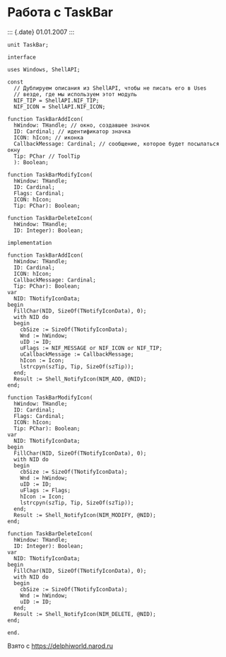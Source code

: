 Работа с TaskBar
================

::: {.date}
01.01.2007
:::

    unit TaskBar;
     
    interface
     
    uses Windows, ShellAPI;
     
    const
      // Дублируем описания из ShellAPI, чтобы не писать его в Uses
      // везде, где мы используем этот модуль
      NIF_TIP = ShellAPI.NIF_TIP;
      NIF_ICON = ShellAPI.NIF_ICON;
     
    function TaskBarAddIcon(
      hWindow: THandle; // окно, создавшее значок
      ID: Cardinal; // идентификатор значка
      ICON: hIcon; // иконка
      CallbackMessage: Cardinal; // сообщение, которое будет посылаться окну
      Tip: PChar // ToolTip
      ): Boolean;
     
    function TaskBarModifyIcon(
      hWindow: THandle;
      ID: Cardinal;
      Flags: Cardinal;
      ICON: hIcon;
      Tip: PChar): Boolean;
     
    function TaskBarDeleteIcon(
      hWindow: THandle;
      ID: Integer): Boolean;
     
    implementation
     
    function TaskBarAddIcon(
      hWindow: THandle;
      ID: Cardinal;
      ICON: hIcon;
      CallbackMessage: Cardinal;
      Tip: PChar): Boolean;
    var
      NID: TNotifyIconData;
    begin
      FillChar(NID, SizeOf(TNotifyIconData), 0);
      with NID do
      begin
        cbSize := SizeOf(TNotifyIconData);
        Wnd := hWindow;
        uID := ID;
        uFlags := NIF_MESSAGE or NIF_ICON or NIF_TIP;
        uCallbackMessage := CallbackMessage;
        hIcon := Icon;
        lstrcpyn(szTip, Tip, SizeOf(szTip));
      end;
      Result := Shell_NotifyIcon(NIM_ADD, @NID);
    end;
     
    function TaskBarModifyIcon(
      hWindow: THandle;
      ID: Cardinal;
      Flags: Cardinal;
      ICON: hIcon;
      Tip: PChar): Boolean;
    var
      NID: TNotifyIconData;
    begin
      FillChar(NID, SizeOf(TNotifyIconData), 0);
      with NID do
      begin
        cbSize := SizeOf(TNotifyIconData);
        Wnd := hWindow;
        uID := ID;
        uFlags := Flags;
        hIcon := Icon;
        lstrcpyn(szTip, Tip, SizeOf(szTip));
      end;
      Result := Shell_NotifyIcon(NIM_MODIFY, @NID);
    end;
     
    function TaskBarDeleteIcon(
      hWindow: THandle;
      ID: Integer): Boolean;
    var
      NID: TNotifyIconData;
    begin
      FillChar(NID, SizeOf(TNotifyIconData), 0);
      with NID do
      begin
        cbSize := SizeOf(TNotifyIconData);
        Wnd := hWindow;
        uID := ID;
      end;
      Result := Shell_NotifyIcon(NIM_DELETE, @NID);
    end;
     
    end.

Взято с <https://delphiworld.narod.ru>
